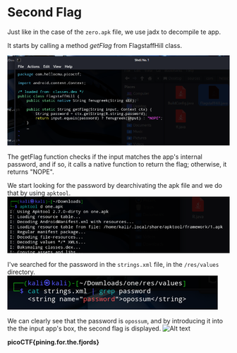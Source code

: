 # Second Flag

Just like in the case of the `zero.apk` file, we use jadx to decompile te app.

It starts by calling a method _getFlag_ from FlagstaffHill class. 

![Alt text](CH2_image.png)

The getFlag function checks if the input matches the app's internal password, and if so, it calls a native function to return the flag; otherwise, it returns "NOPE".

We start looking for the password by dearchivating the apk file and we do that by using `apktool`.
![Alt text](CH2_image1.png)

I've searched for the password in the `strings.xml` file, in the `/res/values` directory. 
![Alt text](CH2_image2.png)

We can clearly see that the password is `opossum`, and by introducing it into the the input app's box, the second flag is displayed.
![Alt text](CH2_image3png)

**picoCTF{pining.for.the.fjords}**

